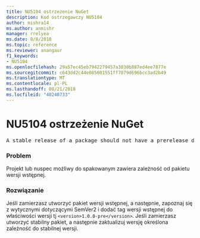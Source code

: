 ```yaml
---
title: NU5104 ostrzeżenie NuGet
description: Kod ostrzegawczy NU5104
author: mishra14
ms.author: anmishr
manager: rrelyea
ms.date: 8/8/2018
ms.topic: reference
ms.reviewer: anangaur
f1_keywords:
- NU5104
ms.openlocfilehash: 29a57ec45eb7942279457a3830b887ed4ee7877e
ms.sourcegitcommit: c643dd2c44e085601551ff7079d696bcc3ad2b49
ms.translationtype: MT
ms.contentlocale: pl-PL
ms.lasthandoff: 08/21/2018
ms.locfileid: "40248733"
---
```

# <a name="nuget-warning-nu5104"></a>NU5104 ostrzeżenie NuGet
<pre>A stable release of a package should not have a prerelease dependency. Either modify the version spec of dependency "NuGet.Versioning [4.7.0-preview4.5065, )" or update the version field in the nuspec.</pre>

### <a name="issue"></a>Problem

Projekt lub nuspec możliwy do spakowanym zawiera zależność od pakietu wersji wstępnej.


### <a name="solution"></a>Rozwiązanie

Jeśli zamierzasz utworzyć pakiet wersji wstępnej, a następnie, zapoznaj się z wytycznymi dotyczącymi SemVer2 i dodać tag wersji wstępnej do właściwości wersji tj `<version>1.0.0-pre</version>`. Jeśli zamierzasz utworzyć stabilny pakiet, a następnie zaktualizuj wersję określona zależność do stabilnej wersji.

